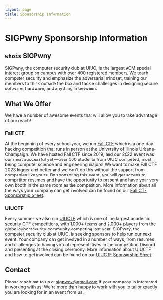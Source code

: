 ```yaml
---
layout: page
title: Sponsorship Information
---
```

# SIGPwny Sponsorship Information

## `whois` SIGPwny
SIGPwny, the computer security club at UIUC, is the largest ACM special interest group on campus with over 400 registered members. We teach computer security and emphasize the adversarial mindset, training our members to think outside the box and tackle challenges in designing secure software, hardware, and anything in between.

## What We Offer
We have a number of awesome events that will allow you to take advantage of our reach!

### Fall CTF
At the beginning of every school year, we run [Fall CTF](https://fallctf.sigpwny.com/) which is a one-day hacking competition that runs in person at the University of Illinois Urbana-Champaign. We have hosted Fall CTF since 2019, and our 2022 event was our most successful yet —over 300 students from UIUC competed, most being computer science and engineering majors! We want to make Fall CTF 2023 bigger and better and we can't do this without the support from companies like yours. By sponsoring this event, you will get access to competitor resumes and have the opportunity to present and have your very own booth in the same room as the competition. More information about all the ways your company can get involved can be found on our [Fall CTF Sponsorship Sheet](https://sigpwny.com/fall).

### UIUCTF
Every summer we also run [UIUCTF](https://uiuc.tf/) which is one of the largest academic security CTF competitions, with 1,000+ teams and 2,000+ players from the global cybersecurity community competing last year. SIGPwny, the computer security club at UIUC, is seeking sponsors to help run our next event. Your company can get involved in a number of ways, from resumes and challenges to having virtual representatives in the competition Discord and presenting at the closing ceremony. More information about UIUCTF and how to get involved can be found on our [UIUCTF Sponsorship Sheet](https://sigpwny.com/uiuctf).

## Contact
Please reach out to us at [sigpwny@gmail.com](mailto:sigpwny@gmail.com) if your company is interested in working with us! We're more than happy to work with you to tailor exactly you are looking for in an event from us.
